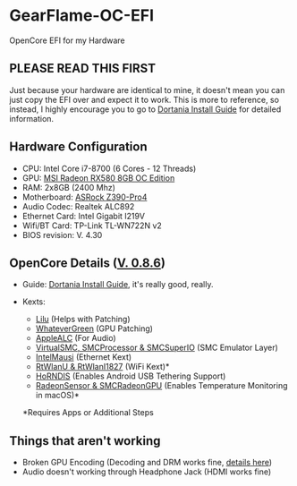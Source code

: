 # GearFlame-OC-EFI
OpenCore EFI for my Hardware

## PLEASE READ THIS FIRST
Just because your hardware are identical to mine, it doesn't mean you can just copy the EFI over and expect it to work. This is more to reference, so instead, I highly encourage you to go to [Dortania Install Guide](https://dortania.github.io/OpenCore-Install-Guide/) for detailed information.

## Hardware Configuration
- CPU: Intel Core i7-8700 (6 Cores - 12 Threads)
- GPU: [MSI Radeon RX580 8GB OC Edition](https://www.msi.com/Graphics-Card/Radeon-RX-580-ARMOR-8G-OC/)
- RAM: 2x8GB (2400 Mhz)
- Motherboard: [ASRock Z390-Pro4](https://www.asrock.com/mb/Intel/Z390%20Pro4/index.asp#Specification)
- Audio Codec: Realtek ALC892
- Ethernet Card: Intel Gigabit I219V
- Wifi/BT Card: TP-Link TL-WN722N v2
- BIOS revision: V. 4.30

## OpenCore Details ([V. 0.8.6](https://github.com/acidanthera/OpenCorePkg/releases/tag/0.8.6))
- Guide: [Dortania Install Guide](https://dortania.github.io/OpenCore-Install-Guide/), it's really good, really.
- Kexts:
  - [Lilu](https://github.com/acidanthera/Lilu) (Helps with Patching)
  - [WhateverGreen](https://github.com/acidanthera/WhateverGreen) (GPU Patching)
  - [AppleALC](https://github.com/acidanthera/AppleALC) (For Audio)
  - [VirtualSMC, SMCProcessor & SMCSuperIO](https://github.com/acidanthera/VirtualSMC) (SMC Emulator Layer)
  - [IntelMausi](https://github.com/acidanthera/IntelMausi) (Ethernet Kext)
  - [RtWlanU & RtWlanI1827](https://github.com/chris1111/Wireless-USB-OC-Big-Sur-Adapter) (WiFi Kext)*
  - [HoRNDIS](https://github.com/jwise/HoRNDIS) (Enables Android USB Tethering Support)
  - [RadeonSensor & SMCRadeonGPU]() (Enables Temperature Monitoring in macOS)*
  
  \*Requires Apps or Additional Steps

## Things that aren't working
- Broken GPU Encoding (Decoding and DRM works fine, [details here](https://dortania.github.io/OpenCore-Post-Install/universal/drm.html))
- Audio doesn't working through Headphone Jack (HDMI works fine)
